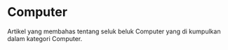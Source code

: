 # Computer

Artikel yang membahas tentang seluk beluk Computer yang di kumpulkan dalam kategori Computer.